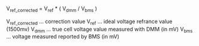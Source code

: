 
V<sub>ref_corrected</sub> = V<sub>ref</sub> * ( V<sub>dmm</sub> / V<sub>bms</sub> )

V<sub>ref_corrected</sub> ... correction value
V<sub>ref</sub> ... ideal voltage refrance value (1500mv)
V<sub>dmm</sub> ... true cell voltage value measured with DMM (in mV)
V<sub>bms</sub> ... voltage measured reported by BMS (in mV)
